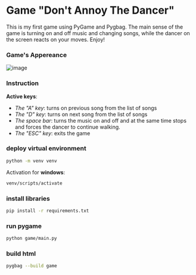 # Game "Don't Annoy The Dancer"

This is my first game using PyGame and Pygbag. 
The main sense of the game is turning on and off music and changing songs, 
while the dancer on the screen reacts on your moves. Enjoy!

### Game's Appereance
![image](https://github.com/slothGeorge/Game-Dont-Annoy-The-Dancer/assets/109460766/f25bdf77-1f58-4a39-a35b-dfd6375b7699)

### Instruction
**Active keys**:
* _The "A" key_: turns on previous song from the list of songs
* _The "D" key_: turns on next song from the list of songs
* _The space bar_: turns the music on and off and at the same time stops and forces the dancer to continue walking.
* _The "ESC" key_: exits the game

### deploy virtual environment

```bash
python -m venv venv
```

Activation for **windows**:

```bash
venv/scripts/activate
```

### install libraries

```bash
pip install -r requirements.txt
```

### run pygame

```bash
python game/main.py
```

### build html

```bash
pygbag --build game
```
